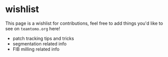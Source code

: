 # wishlist

This page is a wishlist for contributions, feel free to add things you'd like to see on `teamtomo.org` here!

- patch tracking tips and tricks
- segmentation related info
- FIB milling related info